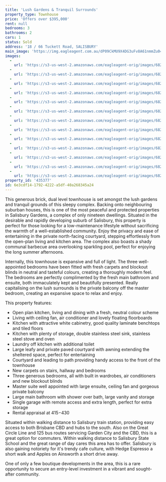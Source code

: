 ```yaml
---
title: 'Lush Gardens & Tranquil Surrounds'
property_type: Townhouse
price: 'Offers over $395,000'
rent: null
bedrooms: 3
bathrooms: 2
cars: 1
status: Sold
address: '18 / 66 Tuckett Road, SALISBURY'
main_image: 'https://img.eagleagent.com.au/dP09CkMU9X4DG3uFv8A61nmmZu0=/1280x854/smart/https://s3-us-west-2.amazonaws.com/eagleagent-orig/images/6823863/123500246-image-M.jpg'
images:
  -
    url: 'https://s3-us-west-2.amazonaws.com/eagleagent-orig/images/6823875/123500246-image-L.jpg'
  -
    url: 'https://s3-us-west-2.amazonaws.com/eagleagent-orig/images/6823874/123500246-image-K.jpg'
  -
    url: 'https://s3-us-west-2.amazonaws.com/eagleagent-orig/images/6823873/123500246-image-J.jpg'
  -
    url: 'https://s3-us-west-2.amazonaws.com/eagleagent-orig/images/6823872/123500246-image-I.jpg'
  -
    url: 'https://s3-us-west-2.amazonaws.com/eagleagent-orig/images/6823871/123500246-image-H.jpg'
  -
    url: 'https://s3-us-west-2.amazonaws.com/eagleagent-orig/images/6823870/123500246-image-G.jpg'
  -
    url: 'https://s3-us-west-2.amazonaws.com/eagleagent-orig/images/6823869/123500246-image-F.jpg'
  -
    url: 'https://s3-us-west-2.amazonaws.com/eagleagent-orig/images/6823868/123500246-image-E.jpg'
  -
    url: 'https://s3-us-west-2.amazonaws.com/eagleagent-orig/images/6823867/123500246-image-D.jpg'
  -
    url: 'https://s3-us-west-2.amazonaws.com/eagleagent-orig/images/6823866/123500246-image-C.jpg'
  -
    url: 'https://s3-us-west-2.amazonaws.com/eagleagent-orig/images/6823865/123500246-image-B.jpg'
  -
    url: 'https://s3-us-west-2.amazonaws.com/eagleagent-orig/images/6823864/123500246-image-A.jpg'
  -
    url: 'https://s3-us-west-2.amazonaws.com/eagleagent-orig/images/6823863/123500246-image-M.jpg'
property_id: '435377'
id: 6e3cdf14-1792-4222-a5df-40a268345a24
---
```

This generous brick, dual level townhouse is set amongst the lush gardens and tranquil grounds of this sleepy complex. Backing onto neighbouring suburban houses, this is one of the most peaceful and protected properties in Salisbury Gardens, a complex of only nineteen dwellings. Situated in the desirable and rapidly developing suburb of Salisbury, this property is perfect for those looking for a low-maintenance lifestyle without sacrificing the warmth of a well-established community. Enjoy the privacy and ease of entertaining in the private north-facing courtyard, stepping effortlessly from the open-plan living and kitchen area. The complex also boasts a shady communal barbecue area overlooking sparkling pool, perfect for enjoying the long summer afternoons.

Internally, this townhouse is expansive and full of light. The three well-appointed bedrooms have been fitted with fresh carpets and blockout blinds in neutral and tasteful colours, creating a thoroughly modern feel. The bedrooms are perfectly complimented by the fresh main bathroom and ensuite, both immaculately kept and beautifully presented. Really capitalising on the lush surrounds is the private balcony off the master bedroom, creating an expansive space to relax and enjoy.

This property features:

*  Open plan kitchen, living and dining with a fresh, neutral colour scheme
*  Living with ceiling fan, air conditioner and lovely floating floorboards
*  Kitchen with attractive white cabinetry, good quality laminate benchtops and tiled floors
*  Kitchen with plenty of storage, double stainless steel sink, stainless steel stove and oven
*  Laundry off kitchen with additional toilet
*  Large leafy and private paved courtyard with awning extending the sheltered space, perfect for entertaining
*  Courtyard and leading to path providing handy access to the front of the townhouse
*  New carpets on stairs, hallway and bedrooms
*  Three generous bedrooms, all with built in wardrobes, air conditioners and new blockout blinds
*  Master suite well appointed with large ensuite, ceiling fan and gorgeous private balcony
*  Large main bathroom with shower over bath, large vanity and storage
*  Single garage with remote access and extra length, perfect for extra storage
*  Rental appraisal at $415-$430

Situated within walking distance to Salisbury train station, providing easy access to both Brisbane CBD and hubs to the south. Also on the Great Circle Line and 125 bus routes servicing Garden City and the CBD, this is a great option for commuters. Within walking distance to Salisbury State School and the great range of day cares this area has to offer. Salisbury is also gaining notoriety for it's trendy cafe culture, with Hedge Espresso a short walk and Apples on Ainsworth a short drive away.

One of only a few boutique developments in the area, this is a rare opportunity to secure an entry-level investment in a vibrant and sought-after community.